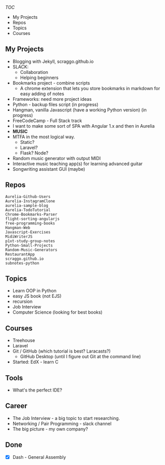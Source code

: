 *TOC*
- My Projects
- Repos
- Topics
- Courses

## My Projects
- Blogging with Jekyll, scraggo.github.io
- SLACK:
  -	Collaboration
  -	Helping beginners
- Bookmarks project - combine scripts
  - A chrome extension that lets you store bookmarks in markdown for easy adding of notes
- Frameworks: need more project ideas
- Python - backup files script (in progress)
- Hangman, vanilla Javascript (have a working Python version) (in progress)
- FreeCodeCamp - Full Stack track
- I want to make some sort of SPA with Angular 1.x and then in Aurelia 
- **MUSIC**
- MTFA in the most logical way.
  - Static?
  - Laravel?
  - Flask? Node?
- Random music generator with output MIDI
- Interactive music teaching app(s) for learning advanced guitar
- Songwriting assistant GUI (maybe)
## Repos
```
Aurelia-Github-Users
Aurelia-InstagramClone
aurelia-sample-blog
Aurelia-TodoTutorial
Chrome-Bookmarks-Parser
flight-sorting-angularjs
free-programming-books
Hangman-Web
Javascript-Exercises
MidiWriterJS
p1xt-study-group-notes
Python-Small-Projects
Random-Music-Generators
RestaurantApp
scraggo.github.io
subnotes-python
```

## Topics
- Learn OOP in Python
- easy JS book (not EJS)
- recursion
- Job Interview
- Computer Science (looking for best books)

## Courses
- Treehouse
- Laravel
- Git / GitHub (which tutorial is best? Laracasts?)
  - GitHub Desktop (until I figure out Git at the command line)
- Started: EdX - learn C

## Tools
- What's the perfect IDE?

## Career
- The Job Interview - a big topic to start researching.
- Networking / Pair Programming - slack channel
- The big picture - my own company?

## Done
- [X] Dash - General Assembly
